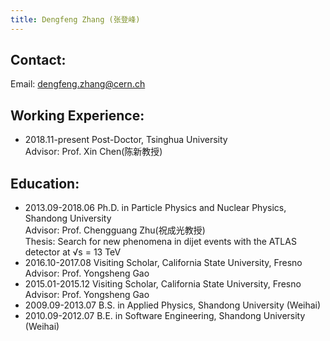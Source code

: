 ```yaml
---
title: Dengfeng Zhang (张登峰)
---
```


Contact:
---
Email: dengfeng.zhang@cern.ch 

Working Experience:
---

* 2018.11-present	  Post-Doctor, Tsinghua University\
Advisor: Prof. Xin Chen(陈新教授)


Education:
---
* 2013.09-2018.06	  Ph.D. in Particle Physics and Nuclear Physics, Shandong University\
Advisor: Prof. Chengguang Zhu(祝成光教授)\
Thesis: Search for new phenomena in dijet events with the ATLAS detector at √s = 13 TeV
* 2016.10-2017.08   Visiting Scholar, California State University, Fresno\
Advisor: Prof. Yongsheng Gao
* 2015.01-2015.12   Visiting Scholar, California State University, Fresno\
Advisor: Prof. Yongsheng Gao
* 2009.09-2013.07   B.S. in Applied Physics, Shandong University (Weihai)
* 2010.09-2012.07   B.E. in Software Engineering, Shandong University (Weihai)
